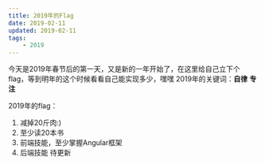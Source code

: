 ```yaml
---
title: 2019年的Flag
date: 2019-02-11
updated: 2019-02-11
tags:
    - 2019
---
```


今天是2019年春节后的第一天，又是新的一年开始了，在这里给自己立下个flag，等到明年的这个时候看看自己能实现多少，嘿嘿
2019年的关键词：**自律** **专注**
<!-- more -->
2019年的flag：
1.  减掉20斤肉:)
2.  至少读20本书
3.  前端技能，至少掌握Angular框架
4.  后端技能
待更新


